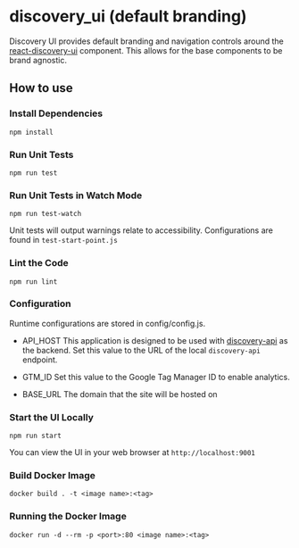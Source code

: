 # discovery_ui (default branding)

Discovery UI provides default branding and navigation controls around the [react-discovery-ui](https://github.com/smartcitiesdata/react_discovery_ui) component. This allows for the base components to be brand agnostic.

## How to use

### Install Dependencies

`npm install`

### Run Unit Tests

`npm run test`

### Run Unit Tests in Watch Mode

`npm run test-watch`

Unit tests will output warnings relate to accessibility. Configurations
are found in `test-start-point.js`

### Lint the Code

`npm run lint`

### Configuration

Runtime configurations are stored in config/config.js.

- API_HOST
  This application is designed to be used with [discovery-api](https://github.com/smartcitiesdata/discovery_api) as the backend. Set this value to the URL of the local `discovery-api` endpoint.

- GTM_ID
  Set this value to the Google Tag Manager ID to enable analytics.

- BASE_URL
  The domain that the site will be hosted on

### Start the UI Locally

`npm run start`

You can view the UI in your web browser at `http://localhost:9001`

### Build Docker Image

`docker build . -t <image name>:<tag>`

### Running the Docker Image

`docker run -d --rm -p <port>:80 <image name>:<tag>`
